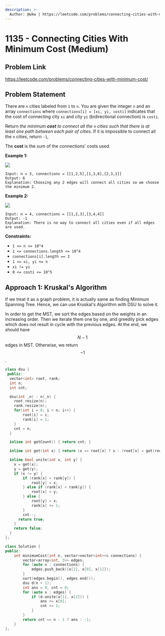 ```yaml
---
description: >-
  Author: @wkw | https://leetcode.com/problems/connecting-cities-with-minimum-cost/
---
```


# 1135 - Connecting Cities With Minimum Cost (Medium)

## Problem Link

https://leetcode.com/problems/connecting-cities-with-minimum-cost/

## Problem Statement

There are `n` cities labeled from `1` to `n`. You are given the integer `n` and an array `connections` where `connections[i] = [xi, yi, costi]` indicates that the cost of connecting city `xi` and city `yi` (bidirectional connection) is `costi`.

Return _the minimum **cost** to connect all the_ `n` _cities such that there is at least one path between each pair of cities_. If it is impossible to connect all the `n` cities, return `-1`,

The **cost** is the sum of the connections' costs used.

**Example 1:**

![](https://assets.leetcode.com/uploads/2019/04/20/1314_ex2.png)

```
Input: n = 3, connections = [[1,2,5],[1,3,6],[2,3,1]]
Output: 6
Explanation: Choosing any 2 edges will connect all cities so we choose the minimum 2.
```

**Example 2:**

![](https://assets.leetcode.com/uploads/2019/04/20/1314_ex1.png)

```
Input: n = 4, connections = [[1,2,3],[3,4,4]]
Output: -1
Explanation: There is no way to connect all cities even if all edges are used.
```

**Constraints:**

- `1 <= n <= 10^4`
- `1 <= connections.length <= 10^4`
- `connections[i].length == 3`
- `1 <= xi, yi <= n`
- `xi != yi`
- `0 <= costi <= 10^5`

## Approach 1: **Kruskal's Algorithm**

If we treat it as a graph problem, it is actually same as finding Minimum Spanning Tree. Hence, we can use Kruskal's Algorithm with DSU to solve it.

In order to get the MST, we sort the edges based on the weights in an increasing order. Then we iterate them one by one, and greedily pick edges which does not result in cycle with the previous edges. At the end, we should have $$N - 1$$edges in MST. Otherwise, we return $$-1$$.

<SolutionAuthor name="@wkw"/>

```cpp
class dsu {
 public:
  vector<int> root, rank;
  int n;
  int cnt;

  dsu(int _n) : n(_n) {
    root.resize(n);
    rank.resize(n);
    for(int i = 0; i < n; i++) {
        root[i] = i;
        rank[i] = 1;
    }
    cnt = n;
  }

  inline int getCount() { return cnt; }

  inline int get(int x) { return (x == root[x] ? x : (root[x] = get(root[x]))); }

  inline bool unite(int x, int y) {
    x = get(x);
    y = get(y);
    if (x != y) {
        if (rank[x] > rank[y]) {
            root[y] = x;
        } else if (rank[x] < rank[y]) {
            root[x] = y;
        } else {
            root[y] = x;
            rank[x] += 1;
        }
        cnt--;
      return true;
    }
    return false;
  }
};

class Solution {
public:
    int minimumCost(int n, vector<vector<int>>& connections) {
        vector<array<int, 3>> edges;
        for (auto x : connections) {
            edges.push_back({x[2], x[0], x[1]});
        }
        sort(edges.begin(), edges.end());
        dsu d(n + 1);
        int ans = 0, cnt = 0;
        for (auto x : edges) {
            if (d.unite(x[1], x[2])) {
                ans += x[0];
                cnt += 1;
            }
        }
        return cnt == n - 1 ? ans : -1;
    }
};
```
